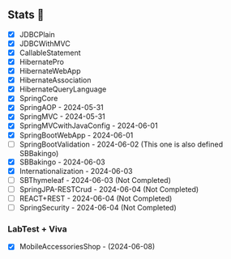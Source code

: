 ## Stats 📝
- [X] JDBCPlain
- [X] JDBCWithMVC
- [X] CallableStatement
- [X] HibernatePro
- [X] HibernateWebApp
- [X] HibernateAssociation
- [X] HibernateQueryLanguage
- [X] SpringCore
- [X] SpringAOP - 2024-05-31
- [X] SpringMVC - 2024-05-31
- [X] SpringMVCwithJavaConfig - 2024-06-01
- [X] SpringBootWebApp - 2024-06-01
- [ ] SpringBootValidation - 2024-06-02 (This one is also defined SBBakingo)
- [X] SBBakingo - 2024-06-03
- [X] Internationalization - 2024-06-03
- [ ] SBThymeleaf - 2024-06-03 (Not Completed)
- [ ] SpringJPA-RESTCrud - 2024-06-04 (Not Completed)
- [ ] REACT+REST - 2024-06-04 (Not Completed)
- [ ] SpringSecurity - 2024-06-04 (Not Completed)

### LabTest + Viva
- [X] MobileAccessoriesShop - (2024-06-08)
